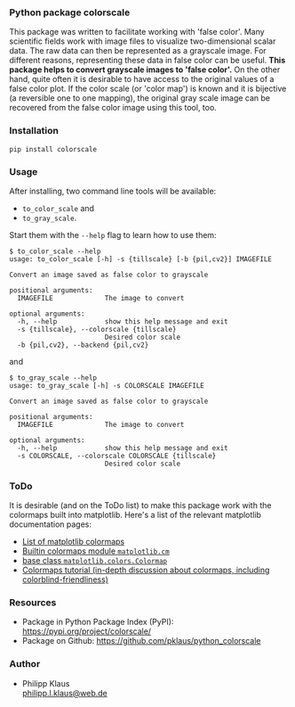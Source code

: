 ### Python package colorscale

This package was written to facilitate working with 'false color'. Many scientific fields work with image files to visualize two-dimensional scalar data. The raw data can then be represented as a grayscale image. For different reasons, representing these data in false color can be useful. **This package helps to convert grayscale images to 'false color'.** On the other hand, quite often it is desirable to have access to the original values of a false color plot. If the color scale (or 'color map') is known and it is bijective (a reversible one to one mapping), the original gray scale image can be recovered from the false color image using this tool, too.

### Installation

    pip install colorscale

### Usage

After installing, two command line tools will be available:

* `to_color_scale` and
* `to_gray_scale`.

Start them with the `--help` flag to learn how to use them:

    $ to_color_scale --help
    usage: to_color_scale [-h] -s {tillscale} [-b {pil,cv2}] IMAGEFILE
    
    Convert an image saved as false color to grayscale
    
    positional arguments:
      IMAGEFILE             The image to convert
    
    optional arguments:
      -h, --help            show this help message and exit
      -s {tillscale}, --colorscale {tillscale}
                            Desired color scale
      -b {pil,cv2}, --backend {pil,cv2}

and

    $ to_gray_scale --help
    usage: to_gray_scale [-h] -s COLORSCALE IMAGEFILE
    
    Convert an image saved as false color to grayscale
    
    positional arguments:
      IMAGEFILE             The image to convert
    
    optional arguments:
      -h, --help            show this help message and exit
      -s COLORSCALE, --colorscale COLORSCALE {tillscale}
                            Desired color scale

### ToDo

It is desirable (and on the ToDo list) to make this package work with the colormaps built into matplotlib.
Here's a list of the relevant matplotlib documentation pages:

* [List of matplotlib colormaps](https://matplotlib.org/examples/color/colormaps_reference.html)
* [Builtin colormaps module `matplotlib.cm`](https://matplotlib.org/api/cm_api.html)
* [base class `matplotlib.colors.Colormap`](https://matplotlib.org/api/_as_gen/matplotlib.colors.Colormap.html#matplotlib.colors.Colormap)
* [Colormaps tutorial (in-depth discussion about colormaps, including colorblind-friendliness)](https://matplotlib.org/tutorials/colors/colormaps.html)

### Resources

* Package in Python Package Index (PyPI): <https://pypi.org/project/colorscale/>
* Package on Github: <https://github.com/pklaus/python_colorscale>

### Author

* Philipp Klaus  
  <philipp.l.klaus@web.de>
